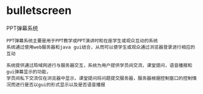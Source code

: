 
# bulletscreen
PPT弹幕系统

	PPT弹幕系统主要是用于PPT教学或PPT演讲时和在座学生或观众互动的系统
	系统通过使用web服务器和java gui结合，从而可以使学生或观众通过浏览器登录进行相应的互动
	
	系统提供通过局域网进行与服务器交互，系统为用户提供学员间交流，课堂提问，语音播报和gui弹幕显示的功能，
	学员间私下交流仅在浏览器中显示，课堂提问将问题提交服务器，服务器根据控制窗口的控制情况而进行是否以gui的形式显示以及是否语音播报

